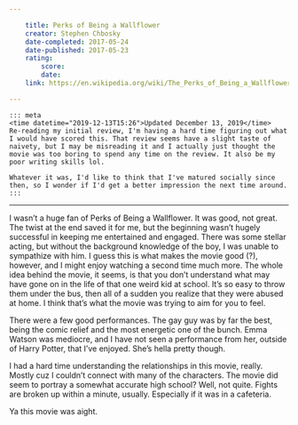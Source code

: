 ```yaml
---

    title: Perks of Being a Wallflower
    creator: Stephen Chbosky
    date-completed: 2017-05-24
    date-published: 2017-05-23
    rating:
        score:
        date:
    link: https://en.wikipedia.org/wiki/The_Perks_of_Being_a_Wallflower_(film)

---
```


    ::: meta
    <time datetime="2019-12-13T15:26">Updated December 13, 2019</time>
    Re-reading my initial review, I'm having a hard time figuring out what I would have scored this. That review seems have a slight taste of naivety, but I may be misreading it and I actually just thought the movie was too boring to spend any time on the review. It also be my poor writing skills lol.
    
    Whatever it was, I'd like to think that I've matured socially since then, so I wonder if I'd get a better impression the next time around.
    :::

---

I wasn’t a huge fan of Perks of Being a Wallflower. It was good, not great. The twist at the end saved it for me, but the beginning wasn’t hugely successful in keeping me entertained and engaged. There was some stellar acting, but without the background knowledge of the boy, I was unable to sympathize with him. I guess this is what makes the movie good (?), however, and I might enjoy watching a second time much more. The whole idea behind the movie, it seems, is that you don’t understand what may have gone on in the life of that one weird kid at school. It’s so easy to throw them under the bus, then all of a sudden you realize that they were abused at home. I think that’s what the movie was trying to aim for you to feel.

There were a few good performances. The gay guy was by far the best, being the comic relief and the most energetic one of the bunch. Emma Watson was mediocre, and I have not seen a performance from her, outside of Harry Potter, that I’ve enjoyed. She’s hella pretty though.

I had a hard time understanding the relationships in this movie, really. Mostly cuz I couldn’t connect with many of the characters. The movie did seem to portray a somewhat accurate high school? Well, not quite. Fights are broken up within a minute, usually. Especially if it was in a cafeteria.

Ya this movie was aight.